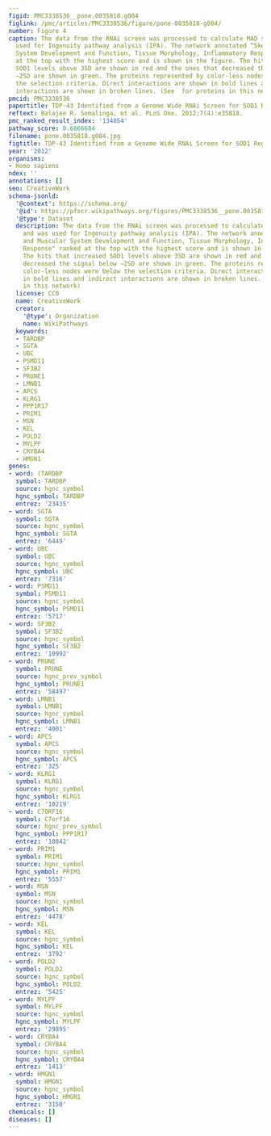 ```yaml
---
figid: PMC3338536__pone.0035818.g004
figlink: /pmc/articles/PMC3338536/figure/pone-0035818-g004/
number: Figure 4
caption: The data from the RNAi screen was processed to calculate MAD scores and was
  used for Ingenuity pathway analysis (IPA). The network annotated “Skeletal and Muscular
  System Development and Function, Tissue Morphology, Inflammatory Response" ranked
  at the top with the highest score and is shown in the figure. The hits that increased
  SOD1 levels above 3SD are shown in red and the ones that decreased the signal below
  −2SD are shown in green. The proteins represented by color-less nodes were below
  the selection criteria. Direct interactions are shown in bold lines and indirect
  interactions are shown in broken lines. (See  for proteins in this network)
pmcid: PMC3338536
papertitle: TDP-43 Identified from a Genome Wide RNAi Screen for SOD1 Regulators.
reftext: Balajee R. Somalinga, et al. PLoS One. 2012;7(4):e35818.
pmc_ranked_result_index: '134054'
pathway_score: 0.6666684
filename: pone.0035818.g004.jpg
figtitle: TDP-43 Identified from a Genome Wide RNAi Screen for SOD1 Regulators
year: '2012'
organisms:
- Homo sapiens
ndex: ''
annotations: []
seo: CreativeWork
schema-jsonld:
  '@context': https://schema.org/
  '@id': https://pfocr.wikipathways.org/figures/PMC3338536__pone.0035818.g004.html
  '@type': Dataset
  description: The data from the RNAi screen was processed to calculate MAD scores
    and was used for Ingenuity pathway analysis (IPA). The network annotated “Skeletal
    and Muscular System Development and Function, Tissue Morphology, Inflammatory
    Response" ranked at the top with the highest score and is shown in the figure.
    The hits that increased SOD1 levels above 3SD are shown in red and the ones that
    decreased the signal below −2SD are shown in green. The proteins represented by
    color-less nodes were below the selection criteria. Direct interactions are shown
    in bold lines and indirect interactions are shown in broken lines. (See  for proteins
    in this network)
  license: CC0
  name: CreativeWork
  creator:
    '@type': Organization
    name: WikiPathways
  keywords:
  - TARDBP
  - SGTA
  - UBC
  - PSMD11
  - SF3B2
  - PRUNE1
  - LMNB1
  - APCS
  - KLRG1
  - PPP1R17
  - PRIM1
  - MSN
  - KEL
  - POLD2
  - MYLPF
  - CRYBA4
  - HMGN1
genes:
- word: (TARDBP
  symbol: TARDBP
  source: hgnc_symbol
  hgnc_symbol: TARDBP
  entrez: '23435'
- word: SGTA
  symbol: SGTA
  source: hgnc_symbol
  hgnc_symbol: SGTA
  entrez: '6449'
- word: UBC
  symbol: UBC
  source: hgnc_symbol
  hgnc_symbol: UBC
  entrez: '7316'
- word: PSMD11
  symbol: PSMD11
  source: hgnc_symbol
  hgnc_symbol: PSMD11
  entrez: '5717'
- word: SF3B2
  symbol: SF3B2
  source: hgnc_symbol
  hgnc_symbol: SF3B2
  entrez: '10992'
- word: PRUNE
  symbol: PRUNE
  source: hgnc_prev_symbol
  hgnc_symbol: PRUNE1
  entrez: '58497'
- word: LMNB1
  symbol: LMNB1
  source: hgnc_symbol
  hgnc_symbol: LMNB1
  entrez: '4001'
- word: APCS
  symbol: APCS
  source: hgnc_symbol
  hgnc_symbol: APCS
  entrez: '325'
- word: KLRG1
  symbol: KLRG1
  source: hgnc_symbol
  hgnc_symbol: KLRG1
  entrez: '10219'
- word: C7ORF16
  symbol: C7orf16
  source: hgnc_prev_symbol
  hgnc_symbol: PPP1R17
  entrez: '10842'
- word: PRIM1
  symbol: PRIM1
  source: hgnc_symbol
  hgnc_symbol: PRIM1
  entrez: '5557'
- word: MSN
  symbol: MSN
  source: hgnc_symbol
  hgnc_symbol: MSN
  entrez: '4478'
- word: KEL
  symbol: KEL
  source: hgnc_symbol
  hgnc_symbol: KEL
  entrez: '3792'
- word: POLD2
  symbol: POLD2
  source: hgnc_symbol
  hgnc_symbol: POLD2
  entrez: '5425'
- word: MYLPF
  symbol: MYLPF
  source: hgnc_symbol
  hgnc_symbol: MYLPF
  entrez: '29895'
- word: CRYBA4
  symbol: CRYBA4
  source: hgnc_symbol
  hgnc_symbol: CRYBA4
  entrez: '1413'
- word: HMGN1
  symbol: HMGN1
  source: hgnc_symbol
  hgnc_symbol: HMGN1
  entrez: '3150'
chemicals: []
diseases: []
---
```

